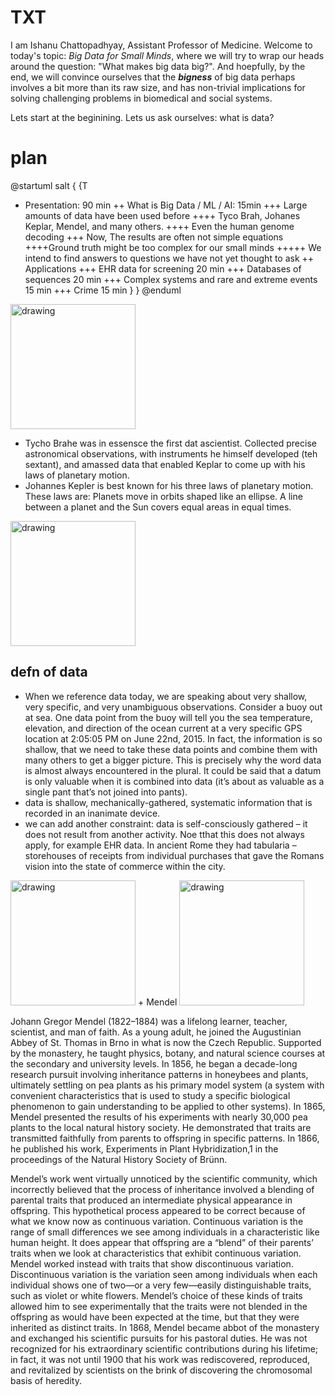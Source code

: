 # TXT

I am Ishanu Chattopadhyay, Assistant Professor of Medicine. Welcome to today's topic: *Big Data for Small Minds*, where we  will try to wrap our heads around the question: "What makes big data big?". And hoepfully, by the end, we will convince ourselves that the **_bigness_** of big data perhaps involves a bit more than its raw size, and has non-trivial implications for solving challenging problems in biomedical and social systems. 



Lets start at the beginining. Lets us ask ourselves: what is data? 




# plan


@startuml
salt
{
{T
 + Presentation: 90 min
 ++ What is Big Data / ML / AI: 15min
 +++ Large amounts of data have been used before
 ++++ Tyco Brah, Johanes Keplar, Mendel, and many others.
 ++++ Even the human genome decoding
 +++ Now, The results are often not simple equations
 ++++Ground truth might be too complex for our small minds
 +++++ We intend to find answers to questions we have not yet thought to ask
 ++ Applications
 +++ EHR data for screening 20 min
 +++ Databases of sequences 20 min
 +++ Complex systems and rare and extreme events 15 min
 +++ Crime  15 min
 }
}
@enduml

<img src="https://cdn.britannica.com/77/83677-050-D0958F1A/Tycho-Brahe.jpg" alt="drawing" width="200"/>

+ Tycho Brahe was in essensce the first dat ascientist. Collected precise astronomical observations, with instruments he himself developed (teh sextant), and amassed data that enabled Keplar to come up with his laws of planetary motion.
+ Johannes Kepler is best known for his three laws of planetary motion. These laws are: Planets move in orbits shaped like an ellipse. A line between a planet and the Sun covers equal areas in equal times.

<img src="https://cdn.britannica.com/57/139557-004-F4E7E357/portrait-Johannes-Kepler-1730.jpg?s=1500x700&q=85" alt="drawing" width="200"/>



## defn of data

+ When we reference data today, we are speaking about very shallow, very specific, and very unambiguous observations.  Consider a buoy out at sea.  One data point from the buoy will tell you the sea temperature, elevation, and direction of the ocean current at a very specific GPS location at 2:05:05 PM on June 22nd, 2015. In fact, the information is so shallow, that we need to take these data points and combine them with many others to get a bigger picture.  This is precisely why the word data is almost always encountered in the plural.  It could be said that a datum is only valuable when it is combined into data (it’s about as valuable as a single pant that’s not joined into pants).
+ data is shallow, mechanically-gathered, systematic information that is recorded in an inanimate device.
+ we can add another constraint: data is self-consciously gathered – it does not result from another activity. Noe tthat this does not always apply, for example EHR data.  In ancient Rome they had tabularia – storehouses of receipts from individual purchases that gave the Romans vision into the state of commerce within the city.

<img src="https://upload.wikimedia.org/wikipedia/commons/d/d0/Depiction_of_the_Forum_Romanum_%281866%29.jpg" alt="drawing" width="200"/>
+ Mendel 


<img src="https://upload.wikimedia.org/wikipedia/commons/thumb/b/ba/Gregor_Mendel_2.jpg/800px-Gregor_Mendel_2.jpg" alt="drawing" width="200"/>

Johann Gregor Mendel (1822–1884) was a lifelong learner, teacher, scientist, and man of faith. As a young adult, he joined the Augustinian Abbey of St. Thomas in Brno in what is now the Czech Republic. Supported by the monastery, he taught physics, botany, and natural science courses at the secondary and university levels. In 1856, he began a decade-long research pursuit involving inheritance patterns in honeybees and plants, ultimately settling on pea plants as his primary model system (a system with convenient characteristics that is used to study a specific biological phenomenon to gain understanding to be applied to other systems). In 1865, Mendel presented the results of his experiments with nearly 30,000 pea plants to the local natural history society. He demonstrated that traits are transmitted faithfully from parents to offspring in specific patterns. In 1866, he published his work, Experiments in Plant Hybridization,1 in the proceedings of the Natural History Society of Brünn.

Mendel’s work went virtually unnoticed by the scientific community, which incorrectly believed that the process of inheritance involved a blending of parental traits that produced an intermediate physical appearance in offspring. This hypothetical process appeared to be correct because of what we know now as continuous variation. Continuous variation is the range of small differences we see among individuals in a characteristic like human height. It does appear that offspring are a “blend” of their parents’ traits when we look at characteristics that exhibit continuous variation. Mendel worked instead with traits that show discontinuous variation. Discontinuous variation is the variation seen among individuals when each individual shows one of two—or a very few—easily distinguishable traits, such as violet or white flowers. Mendel’s choice of these kinds of traits allowed him to see experimentally that the traits were not blended in the offspring as would have been expected at the time, but that they were inherited as distinct traits. In 1868, Mendel became abbot of the monastery and exchanged his scientific pursuits for his pastoral duties. He was not recognized for his extraordinary scientific contributions during his lifetime; in fact, it was not until 1900 that his work was rediscovered, reproduced, and revitalized by scientists on the brink of discovering the chromosomal basis of heredity.
